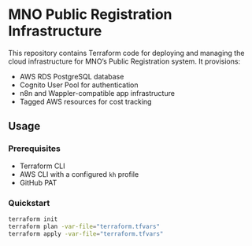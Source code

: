 # MNO Public Registration Infrastructure

This repository contains Terraform code for deploying and managing the cloud infrastructure for MNO’s Public Registration system. It provisions:

- AWS RDS PostgreSQL database
- Cognito User Pool for authentication
- n8n and Wappler-compatible app infrastructure
- Tagged AWS resources for cost tracking

## Usage

### Prerequisites
- Terraform CLI
- AWS CLI with a configured `kh` profile
- GitHub PAT 

### Quickstart

```bash
terraform init
terraform plan -var-file="terraform.tfvars"
terraform apply -var-file="terraform.tfvars"

